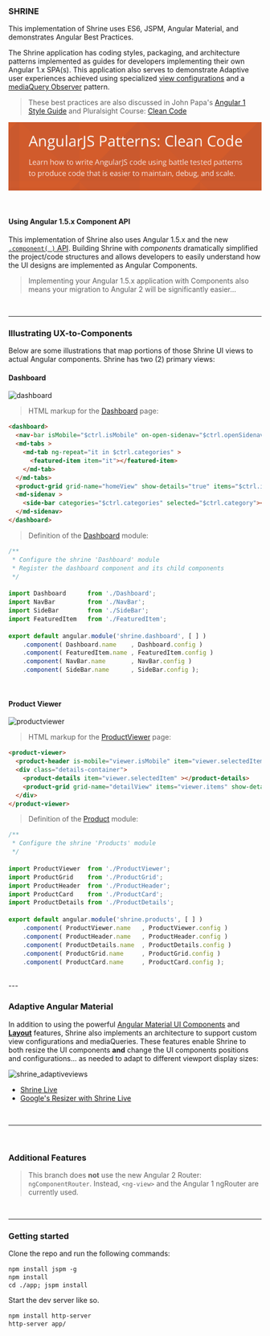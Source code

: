 ### SHRINE

This implementation of Shrine uses ES6, JSPM, Angular Material, and demonstrates Angular Best Practices. 

The Shrine application has coding styles, packaging, and architecture patterns implemented as guides for developers implementing their own Angular 1.x SPA(s). This application also serves to demonstrate Adaptive user experiences achieved using specialized [view configurations](https://github.com/angular/material-adaptive/blob/components/shrine/app/src/configuration/ViewConfigurations.js) and a [mediaQuery Observer](https://github.com/angular/material-adaptive/blob/components/shrine/app/src/utils/MediaQueryObserver.js) pattern.

> These best practices are also discussed in John Papa's [Angular 1 Style Guide](https://github.com/johnpapa/angular-styleguide/blob/master/a1/README.md) and Pluralsight Course: [Clean Code](http://jpapa.me/ngclean)

[![Angular Patterns: Clean Code](https://raw.githubusercontent.com/johnpapa/angular-styleguide/master/a1/assets/ng-clean-code-banner.png)](http://jpapa.me/ngclean)

<br/>

#### Using Angular 1.5.x Component API

This implementation of Shrine also uses Angular 1.5.x and the new [`.component( )` API](https://docs.angularjs.org/guide/component). Building Shrine with *components* dramatically simplified the project/code structures and allows developers to easily understand how the UI designs are implemented as Angular Components. 

> Implementing your Angular 1.5.x application with Components also means your migration to Angular 2 will be significantly easier... 

<br/>

---

### Illustrating UX-to-Components

Below are some illustrations that map portions of those Shrine UI views to actual Angular components. Shrine has two (2) primary views:

#### Dashboard

![dashboard](https://cloud.githubusercontent.com/assets/210413/14126204/006e906c-f5d5-11e5-8b42-004f5e142406.png)

> HTML markup for the <a href="https://github.com/angular/material-adaptive/blob/components/shrine/app/src/dashboard/tmpl/dashboard.html#L20"  target="_blank">Dashboard</a> page:

```html
<dashboard>
  <nav-bar isMobile="$ctrl.isMobile" on-open-sidenav="$ctrl.openSidenav()"></nav-bar>
  <md-tabs >
    <md-tab ng-repeat="it in $ctrl.categories" >
      <featured-item item="it"></featured-item>
    </md-tab>
  </md-tabs>
  <product-grid grid-name="homeView" show-details="true" items="$ctrl.items" ></product-grid>
  <md-sidenav >
    <side-bar categories="$ctrl.categories" selected="$ctrl.category"></side-bar>
  </md-sidenav>
</dashboard>
```

> Definition of the [Dashboard](https://github.com/angular/material-adaptive/blob/components/shrine/app/src/dashboard/_module.js) module:

```js
/**
 * Configure the shrine 'Dashboard' module
 * Register the dashboard component and its child components
 */

import Dashboard      from './Dashboard';
import NavBar         from './NavBar';
import SideBar        from './SideBar';
import FeaturedItem   from './FeaturedItem';

export default angular.module('shrine.dashboard', [ ] )
    .component( Dashboard.name    , Dashboard.config )
    .component( FeaturedItem.name , FeaturedItem.config )
    .component( NavBar.name       , NavBar.config )
    .component( SideBar.name      , SideBar.config );
```

<br/>

#### Product Viewer

![productviewer](https://cloud.githubusercontent.com/assets/210413/14126209/0208e850-f5d5-11e5-9813-1c880514df0e.png)

> HTML markup for the <a href="https://github.com/angular/material-adaptive/blob/components/shrine/app/src/products/tmpl/productViewer.html#L3" target="_blank">ProductViewer</a> page:

```html
<product-viewer>
  <product-header is-mobile="viewer.isMobile" item="viewer.selectedItem" ></product-header>
  <div class="details-container">
    <product-details item="viewer.selectedItem" ></product-details>
    <product-grid grid-name="detailView" items="viewer.items" show-details="false" ></product-grid>
  </div>
</product-viewer>
```

> Definition of the [Product](https://github.com/angular/material-adaptive/blob/components/shrine/app/src/products/_module.js) module:


```js
/**
 * Configure the shrine 'Products' module
 */

import ProductViewer  from './ProductViewer';
import ProductGrid    from './ProductGrid';
import ProductHeader  from './ProductHeader';
import ProductCard    from './ProductCard';
import ProductDetails from './ProductDetails';

export default angular.module('shrine.products', [ ] )
    .component( ProductViewer.name   , ProductViewer.config )
    .component( ProductHeader.name   , ProductHeader.config )
    .component( ProductDetails.name  , ProductDetails.config )
    .component( ProductGrid.name     , ProductGrid.config )
    .component( ProductCard.name     , ProductCard.config );
```


<br/>
---

### Adaptive Angular Material

In addition to using the powerful [Angular Material UI Components](https://material.angularjs.org/HEAD/) and [**Layout**](https://material.angularjs.org/latest/layout/introduction) features, Shrine also implements an architecture to support custom view configurations and mediaQueries. These features enable Shrine to both resize the UI components **and** change the UI components positions and configurations... as needed to adapt to different viewport display sizes:

![shrine_adaptiveviews](https://cloud.githubusercontent.com/assets/210413/14126526/1d3ea496-f5d7-11e5-945b-5beacaa59f5a.png)

*  <a href="https://material-adaptive.firebaseapp.com/shrine/app/index.html" target="_blank"> Shrine Live </a>
*  <a href="http://design.google.com/resizer/#url=https%3A%2F%2Fmaterial-adaptive.firebaseapp.com%2Fshrine%2Fapp%2Fdist.html" target="_blank"> Google's Resizer with Shrine Live </a>


<br/>

----

<br/>


### Additional Features

> This branch does **not** use the new Angular 2 Router:  `ngComponentRouter`. Instead, `<ng-view>` and the Angular 1 ngRouter are currently used.


<br/>

---

### Getting started

Clone the repo and run the following commands:

```
npm install jspm -g
npm install
cd ./app; jspm install
```

Start the dev server like so.

```
npm install http-server
http-server app/
```
